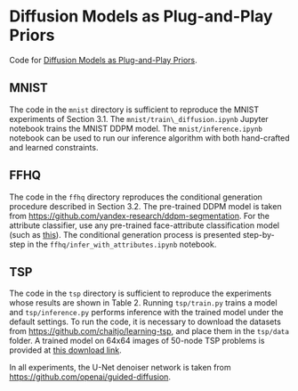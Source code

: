 # Diffusion Models as Plug-and-Play Priors
Code for [Diffusion Models as Plug-and-Play Priors](https://arxiv.org/abs/2206.09012).

## MNIST
The code in the `mnist` directory is sufficient to reproduce the MNIST experiments of Section 3.1. The `mnist/train\_diffusion.ipynb` Jupyter notebook trains the MNIST DDPM model. The `mnist/inference.ipynb` notebook can be used to run our inference algorithm with both hand-crafted and learned constraints.

## FFHQ
The code in the `ffhq` directory reproduces the conditional generation procedure described in Section 3.2. The pre-trained DDPM model is taken from https://github.com/yandex-research/ddpm-segmentation. For the attribute classifier, use any pre-trained face-attribute classification model (such as [this](https://github.com/Hawaii0821/FaceAttr-Analysis)). The conditional generation process is presented step-by-step in the `ffhq/infer_with_attributes.ipynb` notebook.

## TSP 
The code in the `tsp` directory is sufficient to reproduce the experiments whose results are shown in Table 2. Running `tsp/train.py` trains a model and `tsp/inference.py` performs inference with the trained model under the default settings. To run the code, it is necessary to download the datasets from https://github.com/chaitjo/learning-tsp, and place them in the `tsp/data` folder. A trained model on 64x64 images of 50-node TSP problems is provided at [this download link](https://diffusion-priors.s3.amazonaws.com/unet50_64_8.pth).

In all experiments, the U-Net denoiser network is taken from https://github.com/openai/guided-diffusion.
